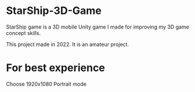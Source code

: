 # StarShip-3D-Game
StarShip game is a 3D mobile Unity game I made for improving my 3D game concept skills. 

This project made in 2022. It is an amateur project.
# For best experience
Choose 1920x1080 Portrait mode
